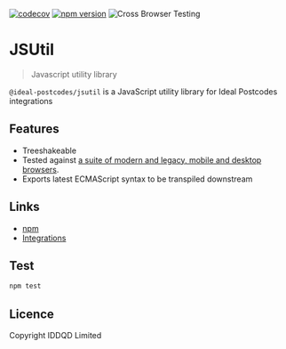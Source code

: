 [![codecov](https://codecov.io/gh/ideal-postcodes/jsutil/branch/master/graph/badge.svg?token=4VJlNKmzMu)](https://codecov.io/gh/ideal-postcodes/jsutil)
[![npm version](https://badge.fury.io/js/%40ideal-postcodes%2Fjsutil.svg)](https://badge.fury.io/js/%40ideal-postcodes%2Fjsutil)
![Cross Browser Testing](https://github.com/ideal-postcodes/jsutil/workflows/Cross%20Browser%20Testing/badge.svg)

# JSUtil

> Javascript utility library

`@ideal-postcodes/jsutil` is a JavaScript utility library for Ideal Postcodes integrations

## Features

- Treeshakeable
- Tested against [a suite of modern and legacy, mobile and desktop browsers](https://github.com/ideal-postcodes/supported-browsers).
- Exports latest ECMAScript syntax to be transpiled downstream

## Links

- [npm](https://www.npmjs.com/package/@ideal-postcodes/jsutil)
- [Integrations](https://ideal-postcodes.co.uk/integrations)

## Test

```bash
npm test
```

## Licence

Copyright IDDQD Limited
